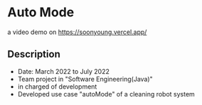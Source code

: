 # Auto Mode
a video demo on <https://soonyoung.vercel.app/>


## Description
- Date: March 2022 to July 2022
- Team project in "Software Engineering(Java)"
- in charged of development
- Developed use case "autoMode" of a cleaning robot system  

